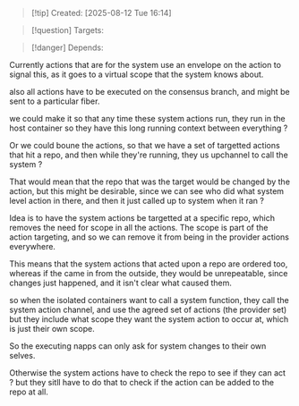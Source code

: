 
>[!tip] Created: [2025-08-12 Tue 16:14]

>[!question] Targets: 

>[!danger] Depends: 

Currently actions that are for the system use an envelope on the action to signal this, as it goes to a virtual scope that the system knows about.

also all actions have to be executed on the consensus branch, and might be sent to a particular fiber.

we could make it so that any time these system actions run, they run in the host container so they have this long running context between everything ?

Or we could boune the actions, so that we have a set of targetted actions that hit a repo, and then while they're running, they us upchannel to call the system ?

That would mean that the repo that was the target would be changed by the action, but this might be desirable, since we can see who did what system level action in there, and then it just called up to system when it ran ?

Idea is to have the system actions be targetted at a specific repo, which removes the need for scope in all the actions.  The scope is part of the action targeting, and so we can remove it from being in the provider actions everywhere.

This means that the system actions that acted upon a repo are ordered too, whereas if the came in from the outside, they would be unrepeatable, since changes just happened, and it isn't clear what caused them.

so when the isolated containers want to call a system function, they call the system action channel, and use the agreed set of actions (the provider set) but they include what scope they want the system action to occur at, which is just their own scope.

So the executing napps can only ask for system changes to their own selves.

Otherwise the system actions have to check the repo to see if they can act ? but they sitll have to do that to check if the action can be added to the repo at all.